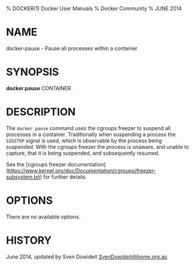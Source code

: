 % DOCKER(1) Docker User Manuals
% Docker Community
% JUNE 2014
# NAME
docker-pause - Pause all processes within a container

# SYNOPSIS
**docker pause**
CONTAINER

# DESCRIPTION

The `docker pause` command uses the cgroups freezer to suspend all processes in
a container.  Traditionally when suspending a process the `SIGSTOP` signal is
used, which is observable by the process being suspended. With the cgroups freezer
the process is unaware, and unable to capture, that it is being suspended,
and subsequently resumed.

See the [cgroups freezer documentation]
(https://www.kernel.org/doc/Documentation/cgroups/freezer-subsystem.txt) for
further details.

# OPTIONS
There are no available options.

# HISTORY
June 2014, updated by Sven Dowideit <SvenDowideit@home.org.au>
